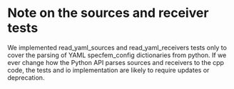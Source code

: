 # Note on the sources and receiver tests

We implemented read_yaml_sources and read_yaml_receivers tests only to cover
the parsing of YAML specfem_config dictionaries from python. If we ever change
how the Python API parses sources and receivers to the cpp code, the tests and
io implementation are likely to require updates or deprecation.
